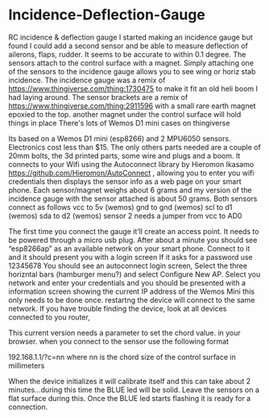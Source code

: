 # Incidence-Deflection-Gauge
RC incidence &amp; deflection gauge
I started making an incidence gauge but found I could add a second sensor and be able to measure deflection of ailerons, flaps, rudder.
It seems to be accurate to within 0.1 degree. The sensors attach to the control surface with a magnet.
Simply attaching one of the sensors to the incidence gauge allows you to see wing or horiz stab incidence.
The incidence gauge was a remix of https://www.thingiverse.com/thing:1730475 to make it fit an old heli boom I had laying around.
The sensor brackets are a remix of https://www.thingiverse.com/thing:2911596 with a small rare earth magnet epoxied to the top.  another magnet under the control surface will hold things in place
There's lots of Wemos D1 mini cases on thingiverse

Its based on a Wemos D1 mini (esp8266) and 2 MPU6050 sensors. Electronics cost less than $15.
The only others parts needed are a couple of 20mm bolts, the 3d printed parts, some wire and plugs and a boom.
It connects to your Wifi using the Autoconnect library by Hieromon Ikasamo https://github.com/Hieromon/AutoConnect , allowing you to enter you wifi credentials then displays the sensor info as a web page on your smart phone.
Each sensor/magnet weighs about 6 grams and my version of the incidence gauge with the sensor attached is about 50 grams.
Both sensors connect as follows
vcc to 5v (wemos)
gnd to gnd (wemos)
scl to d1 (wemos)
sda to d2 (wemos)
sensor 2 needs a jumper from vcc to AD0

The first time you connect the gauge it’ll create an access point.
It needs to be powered through a micro usb plug. 
After about a minute you should see “esp8266ap” as an available network on your smart phone.
Connect to it and it should present you with a login screen
If it asks for a password use 12345678
You should see an autoconnect login screen,  Select the three horizntal bars (hamburger menu?)
and select Configure New AP.  Select you network and enter your credentials and you should be presented with a information screen showing the current IP address
of the Wemos Mini
this only needs to be done once.
restartng the device will connect to the same network.
If you have trouble finding the device, look at all devices connected to you router,

This current version needs a parameter to set the chord value.
in your browser. when you connect to the sensor use the following format

192.168.1.1/?c=nn       where nn is the chord size of the control surface in millimeters

When the device initializes it will calibrate itself and this can take about 2 minutes...during this time the BLUE led will be solid.  Leave the sensors on a flat surface during this.
Once the BLUE led starts flashing it is ready for a connection.
